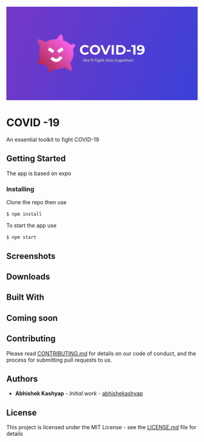 ![Feature graphic](screenshots/Feature_graphic.png "Feature graphic")

# COVID -19

An essential toolkit to fight COVID-19

## Getting Started

The app is based on expo

### Installing

Clone the repo then use

```
$ npm install
```

To start the app use

```
$ npm start
```

## Screenshots

<!-- ![Homepage](screenshots/red5.png "Landing page")
![Playlist](screenshots/yellow5.png "Playlist page")
![NowPlaying](screenshots/pink5.png "Now playing") -->

## Downloads
<!-- * [Releases](https://github.com/abhishekashyap/YoutubeMusic/releases) -->

## Built With
<!-- 
* [Electron](https://electronjs.org) - The web framework used for development of desktop GUI applications. -->

## Coming soon

<!-- * Notifications
* Keyboard playback shortcuts
* Performance optimizations -->

## Contributing

Please read [CONTRIBUTING.md](CONTRIBUTING.md) for details on our code of conduct, and the process for submitting pull requests to us.

## Authors

* **Abhishek Kashyap** - *Initial work* - [abhishekashyap](https://github.com/abhishekashyap)

## License

This project is licensed under the MIT License - see the [LICENSE.md](LICENSE.md) file for details
